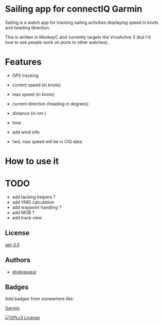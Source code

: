 # Sailing app for connectIQ Garmin

Sailing is a watch app for tracking sailing activities displaying speed in knots and heading direction.

This is written in MonkeyC and currently targets the  VivoActive 3 (but I'd love to see people work on ports to other watches).

# Features
- GPS tracking
- current speed (in knots)
- max speed (in knots)
- current direction (heading in degrees)
- distance (in nm )
- time
- add wind info

- twd, max speed will be in CIQ data

# How to use it

# TODO

- add tacking helpers ?
- add VMG calculation
- add waypoint handling ?
- add MOB ?
- add track view


## License

[gpl-3.0](https://choosealicense.com/licenses/gpl-3.0//)


## Authors

- [@vbrasseur](here)


## Badges

Add badges from somewhere like: 

[Garmin](https://shields.io/)

[![GPLv3 License](https://img.shields.io/badge/License-GPL%20v3-yellow.svg)](https://opensource.org/licenses/)

